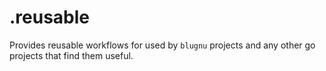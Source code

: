# .reusable

Provides reusable workflows for used by `blugnu` projects and any other go projects that find them useful.